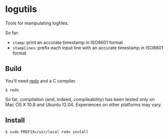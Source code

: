 logutils
========

Tools for manipulating logfiles.

So far:

- `stamp`: print an accurate timestamp in ISO8601 format
- `stamplines`: prefix each input line with an accurate timestamp in ISO8601 format 

Build
-----

You'll need [redo](https://github.com/apenwarr/redo) and a C compiler.

    $ redo

So far, compilation (and, indeed, compileability) has been tested only on Mac
OS X 10.8 and Ubuntu 12.04. Experiences on other platforms may vary.

Install
-------

    $ sudo PREFIX=/usr/local redo install
